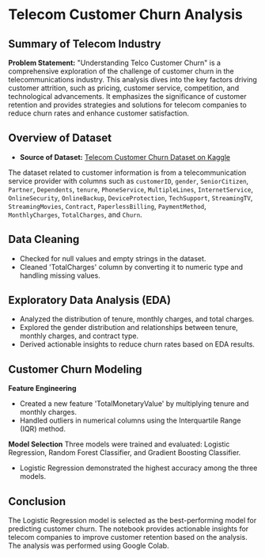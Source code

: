 # Telecom Customer Churn Analysis

## Summary of Telecom Industry
**Problem Statement:**
"Understanding Telco Customer Churn" is a comprehensive exploration of the challenge of customer churn in the telecommunications industry. This analysis dives into the key factors driving customer attrition, such as pricing, customer service, competition, and technological advancements. It emphasizes the significance of customer retention and provides strategies and solutions for telecom companies to reduce churn rates and enhance customer satisfaction.

## Overview of Dataset
- **Source of Dataset:** [Telecom Customer Churn Dataset on Kaggle](https://www.kaggle.com/datasets/manjit0801/telecom-customer-churn)

The dataset related to customer information is from a telecommunication service provider with columns such as `customerID`, `gender`, `SeniorCitizen`, `Partner`, `Dependents`, `tenure`, `PhoneService`, `MultipleLines`, `InternetService`, `OnlineSecurity`, `OnlineBackup`, `DeviceProtection`, `TechSupport`, `StreamingTV`, `StreamingMovies`, `Contract`, `PaperlessBilling`, `PaymentMethod`, `MonthlyCharges`, `TotalCharges`, and `Churn`.

## Data Cleaning
- Checked for null values and empty strings in the dataset.
- Cleaned 'TotalCharges' column by converting it to numeric type and handling missing values.

## Exploratory Data Analysis (EDA)
- Analyzed the distribution of tenure, monthly charges, and total charges.
- Explored the gender distribution and relationships between tenure, monthly charges, and contract type.
- Derived actionable insights to reduce churn rates based on EDA results.

## Customer Churn Modeling
**Feature Engineering**
- Created a new feature 'TotalMonetaryValue' by multiplying tenure and monthly charges.
- Handled outliers in numerical columns using the Interquartile Range (IQR) method.

**Model Selection**
Three models were trained and evaluated: Logistic Regression, Random Forest Classifier, and Gradient Boosting Classifier.

- Logistic Regression demonstrated the highest accuracy among the three models.

## Conclusion
The Logistic Regression model is selected as the best-performing model for predicting customer churn. The notebook provides actionable insights for telecom companies to improve customer retention based on the analysis. The analysis was performed using Google Colab.
